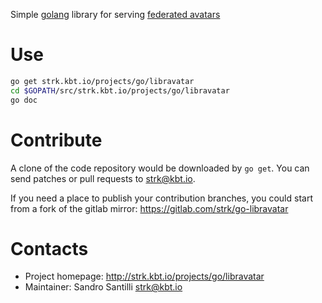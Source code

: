 Simple [golang](https://www.golang.org) library for serving
[federated avatars](https://www.libravatar.org)

# Use

```sh
go get strk.kbt.io/projects/go/libravatar
cd $GOPATH/src/strk.kbt.io/projects/go/libravatar
go doc
```

# Contribute

A clone of the code repository would be downloaded by `go get`.
You can send patches or pull requests to strk@kbt.io.

If you need a place to publish your contribution branches,
you could start from a fork of the gitlab mirror:
https://gitlab.com/strk/go-libravatar
  
# Contacts

 * Project homepage: http://strk.kbt.io/projects/go/libravatar
 * Maintainer: Sandro Santilli <strk@kbt.io>

